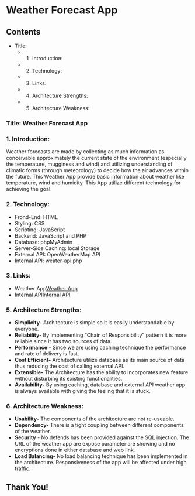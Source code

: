# Weather Forecast App

## Contents

- Title:
   - 1. Introduction:
   - 2. Technology:
   - 3. Links:
   - 4. Architecture Strengths:
   - 5. Architecture Weakness:


### Title: Weather Forecast App

### 1. Introduction:

Weather forecasts are made by collecting as much information as conceivable approximately
the current state of the environment (especially the temperature, mugginess and wind) and
utilizing understanding of climatic forms (through meteorology) to decide how the air advances
within the future. This Weather App provide basic information about weather like
temperature, wind and humidity. This App utilize different technology for achieving the goal.

### 2. Technology:

- Frond-End: HTML
- Styling: CSS
- Scripting: JavaScript
- Backend: JavaScript and PHP
- Database: phpMyAdmin
- Server-Side Caching: local Storage
- External API: OpenWeatherMap API
- Internal API: weater-api.php

### 3. Links:

- Weather App[Weather App](https://mi-linux.wlv.ac.uk/~1824199/)
- Internal API[Internal API](https://mi-linux.wlv.ac.uk/~1824199/weater-api.php?city=london)

### 5. Architecture Strengths:

- **Simplicity-** Architecture is simple so it is easily understandable by everyone.
- **Reliability-** By implementing “Chain of Responsibility” pattern it is more reliable since it
    has two sources of data.
- **Performance** - Since we are using caching technique the performance and rate of
    delivery is fast.
- **Cost Efficient-** Architecture utilize database as its main source of data thus reducing the
    cost of calling external API.
- **Extensible-** The Architecture has the ability to incorporates new feature without
    disturbing its existing functionalities.
- **Availability-** By using caching, database and external API weather app is always available
    with giving the feeling that it is stuck.

### 6. Architecture Weakness:

- **Usability-** The components of the architecture are not re-useable.
- **Dependency-** There is a tight coupling between different components of the weather.
- **Security** - No defends has been provided against the SQL injection. The URL of the
    weather app are expose parameter are showing and no encryptions done in either
    database and web link.
- **Load Balancing-** No load balancing technique has been implemented in the
    architecture. Responsiveness of the app will be affected under high traffic.

## Thank You!
